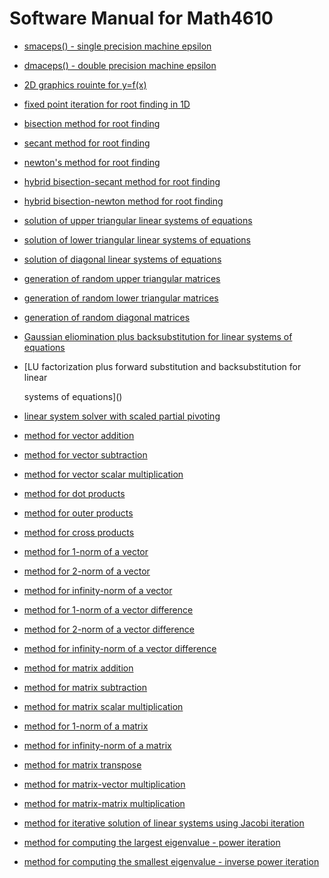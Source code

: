 # Software Manual for Math4610

-  [smaceps() - single precision machine epsilon](/softwareManual/smaceps.md)

-  [dmaceps() - double precision machine epsilon](/softwareManual/dmaceps.md)

-  [2D graphics rouinte for y=f(x)]()

-  [fixed point iteration for root finding in 1D]()

-  [bisection method for root finding]()

-  [secant method for root finding]()

-  [newton's method for root finding]()

-  [hybrid bisection-secant method for root finding]()

-  [hybrid bisection-newton method for root finding]()

-  [solution of upper triangular linear systems of equations]()

-  [solution of lower triangular linear systems of equations]()

-  [solution of diagonal linear systems of equations]()

-  [generation of random upper triangular matrices]()

-  [generation of random lower triangular matrices]()

-  [generation of random diagonal matrices]()

-  [Gaussian eliomination plus backsubstitution for linear systems of equations]()

-  [LU factorization plus forward substitution and backsubstitution for linear

   systems of equations]()

-  [linear system solver with scaled partial pivoting]()

-  [method for vector addition]()

-  [method for vector subtraction]()

-  [method for vector scalar multiplication]()

-  [method for dot products]()

-  [method for outer products]()

-  [method for cross products]()

-  [method for 1-norm of a vector]()

-  [method for 2-norm of a vector]()

-  [method for infinity-norm of a vector]()

-  [method for 1-norm of a vector difference]()

-  [method for 2-norm of a vector difference]()

-  [method for infinity-norm of a vector difference]()

-  [method for matrix addition]()

-  [method for matrix subtraction]()

-  [method for matrix scalar multiplication]()

-  [method for 1-norm of a matrix]()

-  [method for infinity-norm of a matrix]()

-  [method for matrix transpose]()

-  [method for matrix-vector multiplication]()

-  [method for matrix-matrix multiplication]()

-  [method for iterative solution of linear systems using Jacobi iteration]()

-  [method for computing the largest eigenvalue - power iteration]()

-  [method for computing the smallest eigenvalue - inverse power iteration]()
